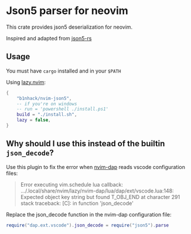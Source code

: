 # Json5 parser for neovim

This crate provides json5 deserialization for neovim.

Inspired and adapted from [json5-rs](https://github.com/callum-oakley/json5-rs)

## Usage

You must have `cargo` installed and in your `$PATH`

Using [lazy.nvim](https://github.com/folke/lazy.nvim):

```lua
{
	"b1nhack/nvim-json5",
	-- if you're on windows
	-- run = 'powershell ./install.ps1'
	build = "./install.sh",
	lazy = false,
}
```

## Why should I use this instead of the builtin `json_decode`?

Use this plugin to fix the error when [nvim-dap](https://github.com/mfussenegger/nvim-dap) reads vscode configuration files: 
> Error executing vim.schedule lua callback: .../.local/share/nvim/lazy/nvim-dap/lua/dap/ext/vscode.lua:148: Expected object key string but found T_OBJ_END at character 291 stack traceback:
	[C]: in function 'json_decode'

Replace the json_decode function in the nvim-dap configuration file: 

```lua
require("dap.ext.vscode").json_decode = require("json5").parse
```
